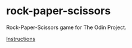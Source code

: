 # rock-paper-scissors
Rock-Paper-Scissors game for The Odin Project.

[Instructions](https://www.theodinproject.com/lessons/rock-paper-scissors)
